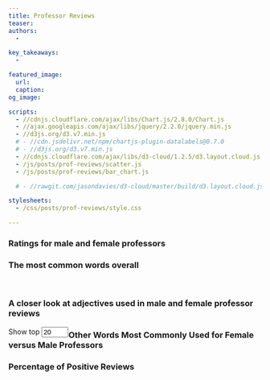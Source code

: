 ```yaml
---
title: Professor Reviews
teaser: 
authors:
  - 

key_takeaways:
  - 

featured_image:
  url: 
  caption: 
og_image:

scripts:
  - //cdnjs.cloudflare.com/ajax/libs/Chart.js/2.8.0/Chart.js
  - //ajax.googleapis.com/ajax/libs/jquery/2.2.0/jquery.min.js
  - //d3js.org/d3.v7.min.js
  # - //cdn.jsdelivr.net/npm/chartjs-plugin-datalabels@0.7.0
  # - //d3js.org/d3.v7.min.js
  - //cdnjs.cloudflare.com/ajax/libs/d3-cloud/1.2.5/d3.layout.cloud.js
  - /js/posts/prof-reviews/scatter.js
  - /js/posts/prof-reviews/bar_chart.js

  # - //rawgit.com/jasondavies/d3-cloud/master/build/d3.layout.cloud.js

stylesheets:
  - /css/posts/prof-reviews/style.css

---
```



<!-- <script type="module" src="/js/posts/prof-reviews/require.js"></script> -->
<script type="module" src="/js/posts/prof-reviews/dropdownMenu.js"></script>
<script type="module" src="/js/posts/prof-reviews/word_cloud.js"></script>
<script type="module" src="/js/posts/prof-reviews/word_freq.js"></script>
<script type="module" src="/js/posts/prof-reviews/rating_vis2.js"></script>
<script type="module" src="/js/posts/prof-reviews/scatter.js"></script>
<!-- <script type="module" src="/js/posts/prof-reviews/bar_chart.js"></script> -->
<script type="module" src="/js/posts/prof-reviews/percent_pos.js"></script>


### Ratings for male and female professors
<!-- bar chart -->
<div id="stats-menu3"></div>
<div id="rating-svg-div"></div>

### The most common words overall
<!-- word cloud -->
<!-- <div id="stats-menu2a" style="display: inline; float: left;">
  <label for="num-words-input2" 
    style="display: inline-block; text-align: right;">
    Show top
  </label>
  <input type="number" min="10" max="100" step="10" value="30" style="width:5em;" id="num-words-input2">
</div>
<div id="stats-menu2" style="display: inline; float: left;"></div><br> -->
<div id="male-WC-div" class="WC-div"></div>
<div id="female-WC-div" class="WC-div"></div><br>

### A closer look at adjectives used in male and female professor reviews
<!-- lollipop chart -->
<div id="stats-menu1a" style="display: inline; float: left;">
  <label for="num-words-input1" 
    style="display: inline-block; text-align: right;">
    Show top
  </label>
  <input type="number" min="10" max="50" step="5" value="20" style="width:4em;" id="num-words-input1">
</div>
<div id="stats-menu1" style="display: inline; float: left;"></div>
<div id="lollipop-svg-div"></div>

### Other Words Most Commonly Used for Female versus Male Professors
<div class="chart-container">
  <canvas id='scatter'></canvas>
</div>

### Percentage of Positive Reviews
<div class="chart-container">
  <canvas id='myChart'></canvas>
</div>
